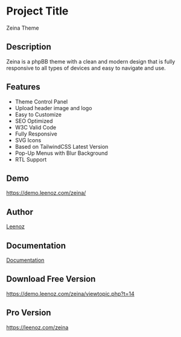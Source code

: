 # Project Title
Zeina Theme

## Description
Zeina is a phpBB theme with a clean and modern design that is fully responsive to all types of devices and easy to navigate and use.

## Features
- Theme Control Panel
- Upload header image and logo
- Easy to Customize
- SEO Optimized
- W3C Valid Code
- Fully Responsive
- SVG Icons
- Based on TailwindCSS Latest Version
- Pop-Up Menus with Blur Background
- RTL Support

## Demo
https://demo.leenoz.com/zeina/

## Author
[Leenoz](https://leenoz.com/zeina)

## Documentation
[Documentation](https://docs.leenoz.com/zeina)

## Download Free Version
https://demo.leenoz.com/zeina/viewtopic.php?t=14

## Pro Version
https://leenoz.com/zeina